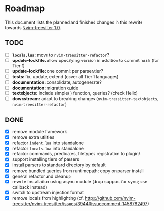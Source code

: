 # Roadmap

This document lists the planned and finished changes in this rewrite towards [Nvim-treesitter 1.0](https://github.com/nvim-treesitter/nvim-treesitter/issues/4767).

## TODO

- [ ] **`locals.lua`:** move to `nvim-treesitter-refactor`?
- [ ] **update-lockfile:** allow specifying version in addition to commit hash (for Tier 1)
- [ ] **update-lockfile:** one commit per parser/tier?
- [ ] **tests:** fix, update, extend (cover all Tier 1 languages)
- [ ] **documentation:** consolidate, autogenerate?
- [ ] **documentation:** migration guide
- [ ] **textobjects:** include simple(!) function, queries? (check Helix)
- [ ] **downstream:** adapt to breaking changes (`nvim-treesitter-textobjects`, `nvim-treesitter-refactor`)

## DONE

- [X] remove module framework
- [X] remove extra utilities
- [X] refactor `indent.lua` into standalone
- [X] refactor `locals.lua` into standalone
- [X] refactor commands, predicates, filetypes registration to plugin/
- [X] support installing tiers of parsers
- [X] install parsers to standard directory by default
- [X] remove bundled queries from runtimepath; copy on parser install
- [X] general refactor and cleanup
- [X] rewrite installation using async module (drop support for sync; use callback instead)
- [X] switch to upstream injection format
- [X] remove locals from highlighting (cf. https://github.com/nvim-treesitter/nvim-treesitter/issues/3944#issuecomment-1458782497)
